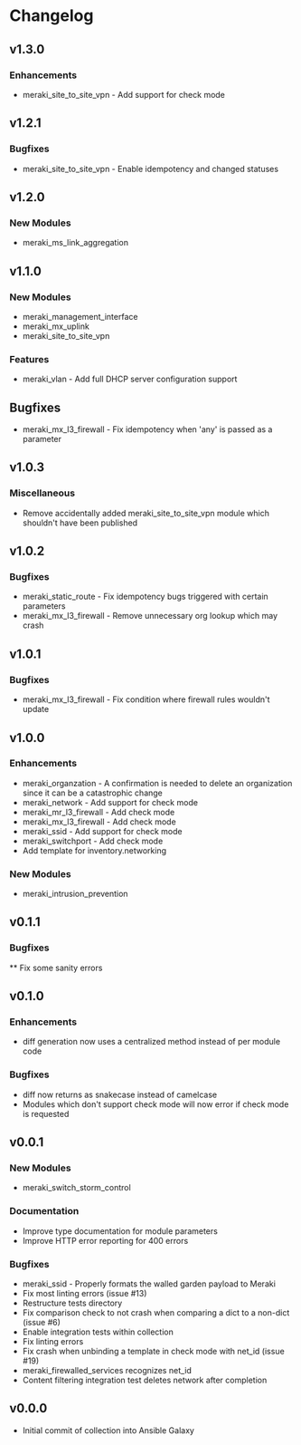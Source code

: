 # Changelog

## v1.3.0

### Enhancements
* meraki_site_to_site_vpn - Add support for check mode

## v1.2.1

### Bugfixes
* meraki_site_to_site_vpn - Enable idempotency and changed statuses

## v1.2.0

### New Modules
* meraki_ms_link_aggregation

## v1.1.0

### New Modules
* meraki_management_interface
* meraki_mx_uplink
* meraki_site_to_site_vpn

### Features
* meraki_vlan - Add full DHCP server configuration support

## Bugfixes
* meraki_mx_l3_firewall - Fix idempotency when 'any' is passed as a parameter

## v1.0.3

### Miscellaneous
* Remove accidentally added meraki_site_to_site_vpn module which shouldn't have been published

## v1.0.2

### Bugfixes
* meraki_static_route - Fix idempotency bugs triggered with certain parameters
* meraki_mx_l3_firewall - Remove unnecessary org lookup which may crash

## v1.0.1

### Bugfixes
* meraki_mx_l3_firewall - Fix condition where firewall rules wouldn't update

## v1.0.0

### Enhancements
* meraki_organzation - A confirmation is needed to delete an organization since it can be a catastrophic change
* meraki_network - Add support for check mode
* meraki_mr_l3_firewall - Add check mode
* meraki_mx_l3_firewall - Add check mode
* meraki_ssid - Add support for check mode
* meraki_switchport - Add check mode
* Add template for inventory.networking

### New Modules
* meraki_intrusion_prevention

## v0.1.1

### Bugfixes
** Fix some sanity errors

## v0.1.0

### Enhancements
* diff generation now uses a centralized method instead of per module code

### Bugfixes
* diff now returns as snakecase instead of camelcase
* Modules which don't support check mode will now error if check mode is requested


## v0.0.1

### New Modules
* meraki_switch_storm_control

### Documentation
* Improve type documentation for module parameters
* Improve HTTP error reporting for 400 errors

### Bugfixes
* meraki_ssid - Properly formats the walled garden payload to Meraki
* Fix most linting errors (issue #13)
* Restructure tests directory
* Fix comparison check to not crash when comparing a dict to a non-dict (issue #6)
* Enable integration tests within collection
* Fix linting errors
* Fix crash when unbinding a template in check mode with net_id (issue #19)
* meraki_firewalled_services recognizes net_id
* Content filtering integration test deletes network after completion

## v0.0.0
* Initial commit of collection into Ansible Galaxy
